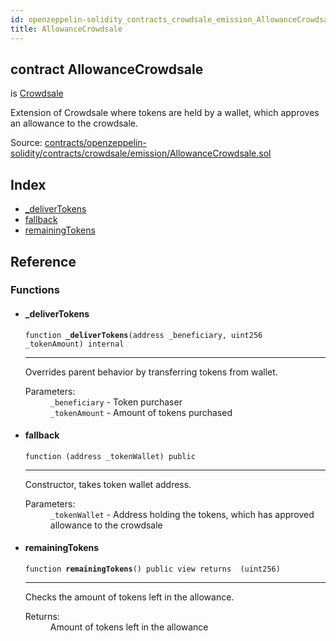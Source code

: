 ```yaml
---
id: openzeppelin-solidity_contracts_crowdsale_emission_AllowanceCrowdsale
title: AllowanceCrowdsale
---
```


<div class="contract-doc"><div class="contract"><h2 class="contract-header"><span class="contract-kind">contract</span> AllowanceCrowdsale</h2><p class="base-contracts"><span>is</span> <a href="openzeppelin-solidity_contracts_crowdsale_Crowdsale.html">Crowdsale</a></p><p class="description">Extension of Crowdsale where tokens are held by a wallet, which approves an allowance to the crowdsale.</p><div class="source">Source: <a href="https://github.com/2keynet/web3-alpha/blob/v0.0.3/contracts/openzeppelin-solidity/contracts/crowdsale/emission/AllowanceCrowdsale.sol" target="_blank">contracts/openzeppelin-solidity/contracts/crowdsale/emission/AllowanceCrowdsale.sol</a></div></div><div class="index"><h2>Index</h2><ul><li><a href="openzeppelin-solidity_contracts_crowdsale_emission_AllowanceCrowdsale.html#_deliverTokens">_deliverTokens</a></li><li><a href="openzeppelin-solidity_contracts_crowdsale_emission_AllowanceCrowdsale.html#">fallback</a></li><li><a href="openzeppelin-solidity_contracts_crowdsale_emission_AllowanceCrowdsale.html#remainingTokens">remainingTokens</a></li></ul></div><div class="reference"><h2>Reference</h2><div class="functions"><h3>Functions</h3><ul><li><div class="item function"><span id="_deliverTokens" class="anchor-marker"></span><h4 class="name">_deliverTokens</h4><div class="body"><code class="signature">function <strong>_deliverTokens</strong><span>(address _beneficiary, uint256 _tokenAmount) </span><span>internal </span></code><hr/><div class="description"><p>Overrides parent behavior by transferring tokens from wallet.</p></div><dl><dt><span class="label-parameters">Parameters:</span></dt><dd><div><code>_beneficiary</code> - Token purchaser</div><div><code>_tokenAmount</code> - Amount of tokens purchased</div></dd></dl></div></div></li><li><div class="item function"><span id="fallback" class="anchor-marker"></span><h4 class="name">fallback</h4><div class="body"><code class="signature">function <strong></strong><span>(address _tokenWallet) </span><span>public </span></code><hr/><div class="description"><p>Constructor, takes token wallet address.</p></div><dl><dt><span class="label-parameters">Parameters:</span></dt><dd><div><code>_tokenWallet</code> - Address holding the tokens, which has approved allowance to the crowdsale</div></dd></dl></div></div></li><li><div class="item function"><span id="remainingTokens" class="anchor-marker"></span><h4 class="name">remainingTokens</h4><div class="body"><code class="signature">function <strong>remainingTokens</strong><span>() </span><span>public </span><span>view </span><span>returns  (uint256) </span></code><hr/><div class="description"><p>Checks the amount of tokens left in the allowance.</p></div><dl><dt><span class="label-return">Returns:</span></dt><dd>Amount of tokens left in the allowance</dd></dl></div></div></li></ul></div></div></div>
